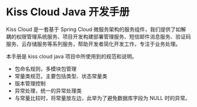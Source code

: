 # Kiss Cloud Java 开发手册

Kiss Cloud 是一套基于 Spring Cloud 微服务架构的服务组件，我们提供了如解耦的权限管理系统服务、项目开发构建部署管理服务、短信邮件消息服务、验证码服务、云存储服务等系列服务，帮助开发者简化开发工作，专注于业务处理。

本手册是 kiss cloud java 项目中所使用到的规范和说明。


* 包命名规则，多模块包管理
* 常量类规范，主要包括类型、状态常量类
* 版本管理控制
* 异常处理，统一的异常处理类
* 与常量比较时，将常量放左边，此举为了避免数据库字段为 NULL 时的异常。
